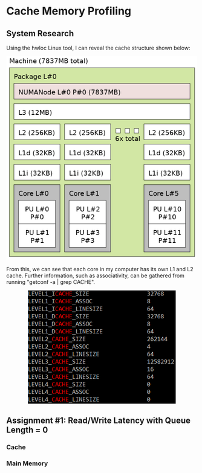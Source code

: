 # Cache Memory Profiling
## System Research
Using the hwloc Linux tool, I can reveal the cache structure shown below:
<p align="center">
  <img src="images/hwloc.png" alt="hwloc tool output" />
</p>


From this, we can see that each core in my computer has its own L1 and L2 cache.  Further information, such as associativity, can be gathered from running "getconf -a | grep CACHE".

<p align="center">
  <img src="images/getconf.png" alt="hwloc tool output" />
</p>

## Assignment #1: Read/Write Latency with Queue Length = 0
### Cache

### Main Memory
